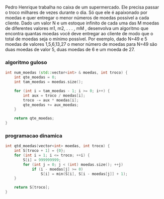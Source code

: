 Pedro Henrique trabalha no caixa de um supermercado. Ele precisa passar o troco milhares de vezes durante o dia. Só que ele é apaixonado por moedas e quer entregar o menor números de moedas possível a cada cliente. Dado um valor N e um estoque infinito de cada uma das M moedas de diferentes valores m1, m2, . . . , mM , desenvolva um algoritmo que encontra quantas moedas você deve entregar ao cliente de modo que o total de moedas seja o mínimo possível. Por exemplo, dado N=49 e 5 moedas de valores 1,5,6,13,27 o menor número de moedas para N=49 são duas moedas de valor 5, duas moedas de 6 e um moeda de 27.


### algoritmo guloso

```c++
int num_moedas (std::vector<int> & moedas, int troco) {
    int qte_moedas = 0;
    int tam_moedas = moedas.size();

    for (int i = tam_moedas - 1; i >= 0; i++) {
        int aux = troco / moedas[i];
        troco -= aux * moedas[i];
        qte_moedas += aux_moedas;
    }

    return qte_moedas;
}
```

### programacao dinamica

```c++
int qtd_moedas(vector<int> moedas, int troco) {
    int S[troco + 1] = {0};
    for (int i = 1; i <= troco; ++i) {
        S[i] = 999999999;
        for (int j = 0; j < (int) moedas.size(); ++j)
            if (i - moedas[j] >= 0)
                S[i] = min(S[i], S[i - moedas[j]] + 1);
    }

    return S[troco];
}
```
